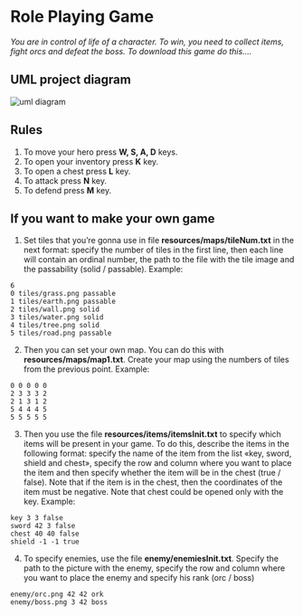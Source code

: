 # Role Playing Game

*You are in control of life of a character. To win, you need to collect items, fight orcs and defeat the boss. To download this game do this….*

## UML project diagram 

![uml diagram](https://gitlab.fel.cvut.cz/B222_B0B36PJV/kovalst1/-/blob/main/UML.png)

## Rules
1. To move your hero press **W, S, A, D** keys. 
2. To open your inventory press **K** key.
3. To open a chest press **L** key.
4. To attack press **N** key.
5. To defend press **M** key.

## If you want to make your own game
1. Set tiles that you’re gonna use in file **resources/maps/tileNum.txt** in the next format: specify the number of tiles in the first line, then each line will contain  an ordinal number, the path to the file with the tile image and the passability (solid / passable). Example:
```
6
0 tiles/grass.png passable
1 tiles/earth.png passable
2 tiles/wall.png solid
3 tiles/water.png solid
4 tiles/tree.png solid
5 tiles/road.png passable
```
2. Then you can set your own map. You can do this with **resources/maps/map1.txt**. Create your map using the numbers of tiles from the previous point. Example:
```
0 0 0 0 0
2 3 3 3 2
2 1 3 1 2
5 4 4 4 5
5 5 5 5 5
```
3. Then you use the file **resources/items/itemsInit.txt** to specify which items will be present in your game. To do this, describe the items in the following format: specify the name of the item from the list «key, sword, shield and chest», specify the row and column where you want to place the item and then specify whether the item will be in the chest (true / false). Note that if the item is in the chest, then the coordinates of the item must be negative. Note that chest could be opened only with the key. Example:
```
key 3 3 false
sword 42 3 false
chest 40 40 false
shield -1 -1 true 
```
4. To specify enemies, use the file **enemy/enemiesInit.txt**. Specify the path to the picture with the enemy, specify the row and column where you want to place the enemy and specify his rank (orc / boss)
```
enemy/orc.png 42 42 ork
enemy/boss.png 3 42 boss
```
